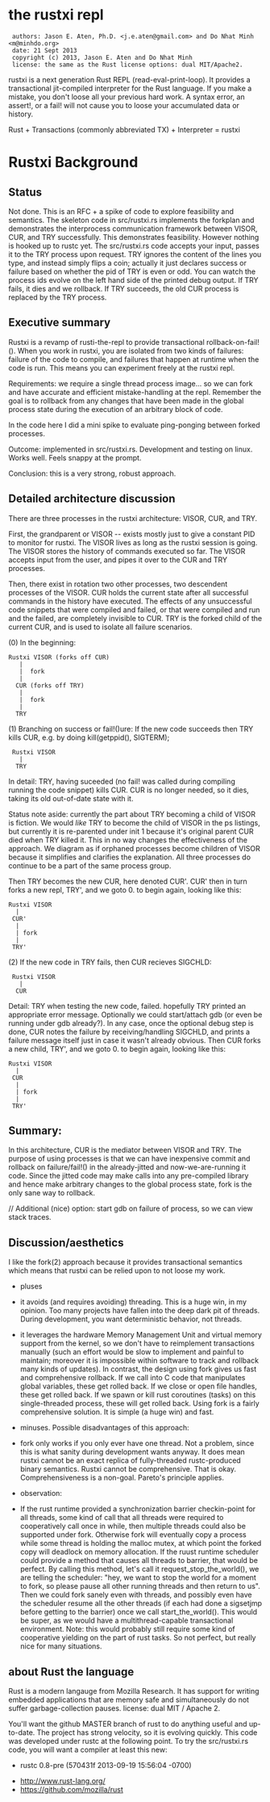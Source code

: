the rustxi repl
===============

     authors: Jason E. Aten, Ph.D. <j.e.aten@gmail.com> and Do Nhat Minh <m@minhdo.org>
     date: 21 Sept 2013
     copyright (c) 2013, Jason E. Aten and Do Nhat Minh
     license: the same as the Rust license options: dual MIT/Apache2.
 

rustxi is a next generation Rust REPL (read-eval-print-loop). It provides a transactional jit-compiled interpreter for the Rust language. If you make a mistake, you don't loose all your previous hard work. A syntax error, an assert!, or a fail! will not cause you to loose your accumulated data or history.

Rust + Transactions (commonly abbreviated TX) + Interpreter = rustxi


Rustxi Background
=======================

Status
------

Not done. This is an RFC + a spike of code to explore feasibility and semantics. The skeleton code in src/rustxi.rs implements the forkplan and demonstrates the interprocess communication framework between VISOR, CUR, and TRY successfully. This demonstrates feasibility.  However nothing is hooked up to rustc yet. The src/rustxi.rs code accepts your input, passes it to the TRY process upon request. TRY ignores the content of the lines you type, and instead simply flips a coin; actually it just declares success or failure based on whether the pid of TRY is even or odd. You can watch the process ids evolve on the left hand side of the printed debug output. If TRY fails, it dies and we rollback. If TRY succeeds, the old CUR process is replaced by the TRY process.

Executive summary
-----------------

Rustxi is a revamp of rusti-the-repl to provide transactional
rollback-on-fail!(). When you work in rustxi, you are isolated from two kinds of failures: failure
of the code to compile, and failures that happen at runtime when the code
is run. This means you can experiment freely at the rustxi repl.

Requirements: we require a single thread process image... so we can fork and have accurate and
efficient mistake-handling at the repl. Remember the goal is to rollback from any changes that have been made in the global process state during the execution of an arbitrary block of code.

In the code here I did a mini spike to evaluate ping-ponging between forked processes.

Outcome: implemented in src/rustxi.rs. Development and testing on linux. Works well. Feels snappy at the prompt. 

Conclusion: this is a very strong, robust approach.



Detailed architecture discussion
--------------------------------

There are three processes in the rustxi architecture: VISOR, CUR, and TRY.

First, the grandparent or VISOR -- exists mostly just to give a constant PID to monitor for rustxi. The VISOR lives as long as the rustxi session is going. The VISOR stores the history of commands executed so far. The VISOR accepts input from the user, and pipes it over to the CUR and TRY processes.

Then, there exist in rotation two other processes, two descendent processes of the VISOR. CUR holds the current state after all successful commands in the history have executed. The effects of any unsuccessful code snippets that were compiled and failed, or that were compiled and run and the failed, are completely invisible to CUR. TRY is the forked child of the current CUR, and is used to isolate all failure scenarios.


(0) In the beginning:

    Rustxi VISOR (forks off CUR)
       |
       |  fork
       |
      CUR (forks off TRY)
       |
       |  fork
       |
      TRY
    
    

    
(1)  Branching on success or fail!()ure: If the new code succeeds then TRY kills CUR, e.g. by doing kill(getppid(), SIGTERM);

     Rustxi VISOR
       |
      TRY
      
In detail: TRY, having suceeded (no fail! was called during compiling running the code snippet) kills CUR. CUR is no longer needed, so it dies, taking its old out-of-date state with it.

Status note aside: currently the part about TRY becoming a child of VISOR is fiction. We would *like* TRY to become the child of VISOR in the ps listings, but currently it is re-parented under init 1 because it's original parent CUR died when TRY killed it. This in no way changes the effectiveness of the approach. We diagram as if orphaned processes become children of VISOR because it simplifies and clarifies the explanation. All three processes do continue to be a part of the same process group.

Then TRY becomes the new CUR, here denoted CUR'. CUR' then in turn forks a new repl, TRY', and we goto 0. to begin again, looking like this:

    Rustxi VISOR
      |
     CUR'
      |
      | fork
      |
     TRY'

    
(2) If the new code in TRY fails, then CUR recieves SIGCHLD:

     Rustxi VISOR
       |
      CUR

Detail: TRY when testing the new code, failed. hopefully TRY printed an appropriate error message. Optionally we could start/attach gdb (or even be running under gdb already?). In any case, once the optional debug step is done, CUR notes the failure by receiving/handling SIGCHLD, and prints a failure message itself just in case it wasn't already obvious. Then CUR forks a new child, TRY', and we goto 0. to begin again, looking like this:

    Rustxi VISOR
      |
     CUR 
      |
      | fork
      |
     TRY'


Summary: 
--------
In this architecture, CUR is the mediator between VISOR and TRY. The purpose of using processes is that we can have inexpensive commit and rollback on failure/fail!() in the already-jitted and now-we-are-running it code. Since the jitted code may make calls into any pre-compiled library and hence make arbitrary changes to the global process state, fork is the only sane way to rollback.

// Additional (nice) option: start gdb on failure of process, so we can view stack traces.

Discussion/aesthetics
-------------------------

I like the fork(2) approach because it provides transactional semantics which means that rustxi can be relied upon to not loose my work.

* pluses

 + it avoids (and requires avoiding) threading. This is a huge win, in my opinion.  Too many projects have fallen into the deep dark pit of threads. During development, you want deterministic behavior, not threads.

 + it leverages the hardware Memory Management Unit and virtual memory support from the kernel, so we don't have to reimplement transactions manually (such an effort would be slow to implement and painful to maintain; moreover it is impossible within software to track and rollback many kinds of updates). In contrast, the design using fork gives us fast and comprehensive rollback. If we call into C code that manipulates global variables, these get rolled back. If we close or open file handles, these get rolled back. If we spawn or kill rust coroutines (tasks) on this single-threaded process, these will get rolled back. Using fork is a fairly comprehensive solution. It is simple (a huge win) and fast.

* minuses. Possible disadvantages of this approach:

 + fork only works if you only ever have one thread.  Not a problem, since this is what sanity during development wants anyway. It does mean rustxi cannot be an exact replica of fully-threaded rustc-produced binary semantics. Rustxi cannot be comprehensive. That is okay. Comprehensiveness is a non-goal. Pareto's principle applies.


* observation: 

 + If the rust runtime provided a synchronization barrier checkin-point for all threads, some kind of call that all threads were required to cooperatively call once in while, then multiple threads could also be supported under fork. Otherwise fork will eventually copy a process while some thread is holding the malloc mutex, at which point the forked copy will deadlock on memory allocation.  If the ruust runtime scheduler could provide a method that causes all threads to barrier, that would be perfect. By calling this method, let's call it request_stop_the_world(), we are telling the scheduler: "hey, we want to stop the world for a moment to fork, so please pause all other running threads and then return to us". Then we could fork sanely even with threads, and possibly even have the scheduler resume all the other threads (if each had done a sigsetjmp before getting to the barrier) once we call start_the_world().  This would be super, as we would have a multithread-capable transactional environment. Note: this would probably still require some kind of cooperative yielding on the part of rust tasks. So not perfect, but really nice for many situations.







about Rust the language
-----------------------

Rust is a modern langauge from Mozilla Research. It has  support for 
 writing embedded applications that are memory safe and simultaneously
 do not suffer garbage-collection pauses. license: dual MIT / Apache 2.

 You'll want the github MASTER branch of rust to do anything useful
 and up-to-date. The project has strong velocity, so it is evolving
 quickly.  This code was developed under rustc at the following point.
 To try the src/rustxi.rs code, you will want a compiler at least this new:

 * rustc 0.8-pre (570431f 2013-09-19 15:56:04 -0700)

- http://www.rust-lang.org/
- https://github.com/mozilla/rust

